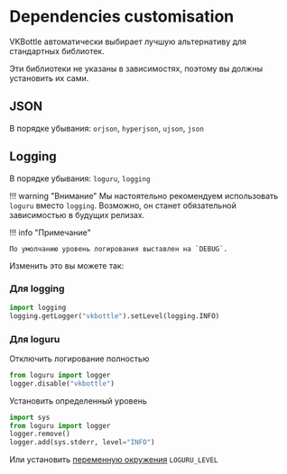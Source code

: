 # Dependencies customisation

VKBottle автоматически выбирает лучшую альтернативу для стандартных библиотек.

Эти библиотеки не указаны в зависимостях, поэтому вы должны установить их сами.

## JSON

В порядке убывания: `orjson`, `hyperjson`, `ujson`, `json`

## Logging

В порядке убывания: `loguru`, `logging`

!!! warning "Внимание"
    Мы настоятельно рекомендуем использовать `loguru` вместо `logging`. Возможно, он станет обязательной зависимостью в будущих релизах.

!!! info "Примечание"

    По умолчанию уровень логирования выставлен на `DEBUG`.
Изменить это вы можете так:

### Для logging

```python
import logging
logging.getLogger("vkbottle").setLevel(logging.INFO)
```

### Для loguru

Отключить логирование полностью

```python
from loguru import logger
logger.disable("vkbottle")
```

Установить определенный уровень

```python
import sys
from loguru import logger
logger.remove()
logger.add(sys.stderr, level="INFO")
```

Или установить [переменную окружения](https://en.wikipedia.org/wiki/Environment_variable) `LOGURU_LEVEL`
